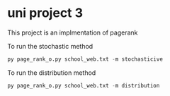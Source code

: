 # uni project 3
This project is an implmentation of pagerank

To run the stochastic method
```py
py page_rank_o.py school_web.txt -m stochasticive
```

To run the distribution method
```py
py page_rank_o.py school_web.txt -m distribution
```

